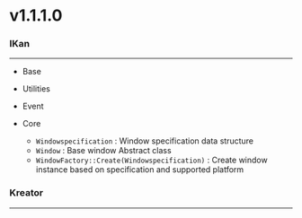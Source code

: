 # v1.1.1.0

### IKan
----------------------------------------------------------------------------------------------------------------------
  - Base
  
  - Utilities
        
  - Event

  - Core
    - `Windowspecification` : Window specification data structure
    - `Window` : Base window Abstract class 
    - `WindowFactory::Create(Windowspecification)` : Create window instance based on specification and supported platform
     
### Kreator
----------------------------------------------------------------------------------------------------------------------
